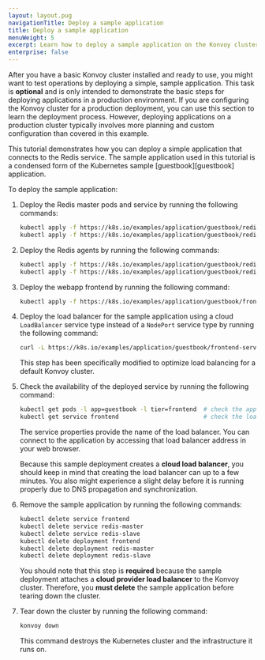 ```yaml
---
layout: layout.pug
navigationTitle: Deploy a sample application
title: Deploy a sample application
menuWeight: 5
excerpt: Learn how to deploy a sample application on the Konvoy cluster
enterprise: false
---
```


<!-- markdownlint-disable MD004 MD007 MD025 MD030 -->

After you have a basic Konvoy cluster installed and ready to use, you might want to test operations by deploying a simple, sample application.
This task is **optional** and is only intended to demonstrate the basic steps for deploying applications in a production environment.
If you are configuring the Konvoy cluster for a production deployment, you can use this section to learn the deployment process.
However, deploying applications on a production cluster typically involves more planning and custom configuration than covered in this example.

This tutorial demonstrates how you can deploy a simple application that connects to the Redis service.
The sample application used in this tutorial is a condensed form of the Kubernetes sample [guestbook][guestbook] application.

To deploy the sample application:

1. Deploy the Redis master pods and service by running the following commands:

    ```bash
    kubectl apply -f https://k8s.io/examples/application/guestbook/redis-master-deployment.yaml
    kubectl apply -f https://k8s.io/examples/application/guestbook/redis-master-service.yaml
    ```

1. Deploy the Redis agents by running the following commands:

    ```bash
    kubectl apply -f https://k8s.io/examples/application/guestbook/redis-slave-deployment.yaml
    kubectl apply -f https://k8s.io/examples/application/guestbook/redis-slave-service.yaml
    ```

1. Deploy the webapp frontend by running the following command:

    ```bash
    kubectl apply -f https://k8s.io/examples/application/guestbook/frontend-deployment.yaml
    ```

1. Deploy the load balancer for the sample application using a cloud `LoadBalancer` service type instead of a `NodePort` service type by running the following command:

    ```bash
    curl -L https://k8s.io/examples/application/guestbook/frontend-service.yaml | sed "s@NodePort@LoadBalancer@" | kubectl apply -f -
    ```

    This step has been specifically modified to optimize load balancing for a default Konvoy cluster.

1. Check the availability of the deployed service by running the following command:

    ```bash
    kubectl get pods -l app=guestbook -l tier=frontend  # check the app pods
    kubectl get service frontend                        # check the load balancer
    ```

    The service properties provide the name of the load balancer. You can connect to the application by accessing that load balancer address in your web browser.

    Because this sample deployment creates a **cloud load balancer**,  you should keep in mind that creating the load balancer can up to a few minutes.
    You also might experience a slight delay before it is running properly due to DNS propagation and synchronization.

1. Remove the sample application by running the following commands:

    ```bash
    kubectl delete service frontend
    kubectl delete service redis-master
    kubectl delete service redis-slave
    kubectl delete deployment frontend
    kubectl delete deployment redis-master
    kubectl delete deployment redis-slave
    ```

    You should note that this step is **required** because the sample deployment attaches a **cloud provider load balancer** to the Konvoy cluster.
    Therefore, you **must delete** the sample application before tearing down the cluster.

1. Tear down the cluster by running the following command:

    ```bash
    konvoy down
    ```

    This command destroys the Kubernetes cluster and the infrastructure it runs on.
